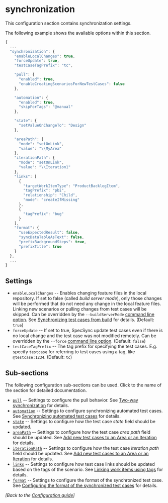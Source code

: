 # synchronization

This configuration section contains synchronization settings.

The following example shows the available options within this section.

```javascript
{
  ...
  "synchronization": {
    "enableLocalChanges": true,
    "forceUpdate": true,
    "testCaseTagPrefix": "tc",

    "pull": {
      "enabled": true,
      "enableCreatingScenariosForNewTestCases": false
    },

    "automation": {
      "enabled": true,
      "skipForTags": "@manual"
    },

    "state": {
      "setValueOnChangeTo": "Design"
    },

    "areaPath": {
      "mode": "setOnLink",
      "value": "\\MyArea"
    },
    "iterationPath": {
      "mode": "setOnLink",
      "value": "\\Iteration1"
    },
    "links": [
      {
        "targetWorkItemType": "ProductBacklogItem",
        "tagPrefix": "pbi",
        "relationship": "Child",
        "mode": "createIfMissing"
      },
      {
        "tagPrefix": "bug"
      }
    ],
    "format": {
      "useExpectedResult": false,
      "syncDataTableAsText": false,
      "prefixBackgroundSteps": true,
      "prefixTitle": true
    }
  },
  ...
}
```

## Settings

* `enableLocalChanges` -- Enables changing feature files in the local repository. If set to false \(called _build server mode_\), only those changes will be performed that do not need any change in the local feature files. Linking new scenarios or pulling changes from test cases will be skipped. Can be overridden by the `--buildServerMode` [command line option](../../reference/command-line-reference.md). See [Synchronizing test cases from build](../../important-concepts/synchronizing-test-cases-from-build.md) for details. \(Default: `true`\)
* `forceUpdate` -- If set to true, SpecSync update test cases even if there is no local change and the test case was not modified remotely. Can be overridden by the `--force` [command line option](../../reference/command-line-reference.md). \(Default: `false`\)
* `testCaseTagPrefix` -- The tag prefix for specifying the test cases. E.g. specify `testcase` for referring to test cases using a tag, like `@testcase:1234`. \(Default: `tc`\)

## Sub-sections

The following configuration sub-sections can be used. Click to the name of the section for detailed documentation.

* [`pull`](configuration-synchronization-pull.md) -- Settings to configure the pull behavior. See [Two-way synchronization](../../important-concepts/two-way-synchronization.md) for details.
* [`automation`](configuration-synchronization-automation.md) -- Settings to configure synchronizing automated test cases. See [Synchronizing automated test cases](../../important-concepts/synchronizing-automated-test-cases.md) for details.
* [`state`](configuration-synchronization-state.md) -- Settings to configure how the test case _state_ field should be updated.
* [`areaPath`](configuration-synchronization-areapath.md) -- Settings to configure how the test case _area path_ field should be updated. See [Add new test cases to an Area or an Iteration](../../important-concepts/add-new-test-cases-to-an-area-or-an-iteration.md) for details.
* [`iterationPath`](configuration-synchronization-iterationpath.md) -- Settings to configure how the test case _iteration path_ field should be updated. See [Add new test cases to an Area or an Iteration](../../important-concepts/add-new-test-cases-to-an-area-or-an-iteration.md) for details.
* [`links`](configuration-synchronization-links.md) -- Settings to configure how test case links should be updated based on the tags of the scenario. See [Linking work items using tags](../../important-concepts/linking-work-items-with-tags.md) for details.
* [`format`](configuration-synchronization-format.md) -- Settings to configure the format of the synchronized test case. See [Configuring the format of the synchronized test cases](../../important-concepts/configuring-the-format-of-the-synchronized-test-cases.md) for details.

_\[Back to the_ [_Configuration guide_](../)_\]_

